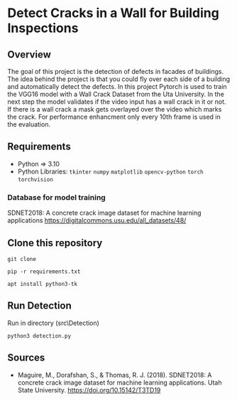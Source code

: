 # Detect Cracks in a Wall for Building Inspections

## Overview

The goal of this project is the detection of defects in facades of buildings.
The idea behind the project is that you could fly over each side of a building and automatically detect the defects.
In this project Pytorch is used to train the VGG16 model with a Wall Crack Dataset from the Uta University.
In the next step the model validates if the video input has a wall crack in it or not. If there is a wall crack a mask gets overlayed over the video which marks the crack.
For performance enhancment only every 10th frame is used in the evaluation.

## Requirements

* Python => 3.10
* Python Libraries: `tkinter` `numpy` `matplotlib` `opencv-python` `torch` `torchvision`

### Database for model training

SDNET2018: A concrete crack image dataset for machine learning applications
https://digitalcommons.usu.edu/all_datasets/48/

## Clone this repository

```
git clone
```

```
pip -r requirements.txt
```

```
apt install python3-tk
```

## Run Detection

Run in directory (src\Detection)

```
python3 detection.py
```

## Sources

* Maguire, M., Dorafshan, S., & Thomas, R. J. (2018). SDNET2018: A concrete crack image dataset for machine learning applications. Utah State University. https://doi.org/10.15142/T3TD19
